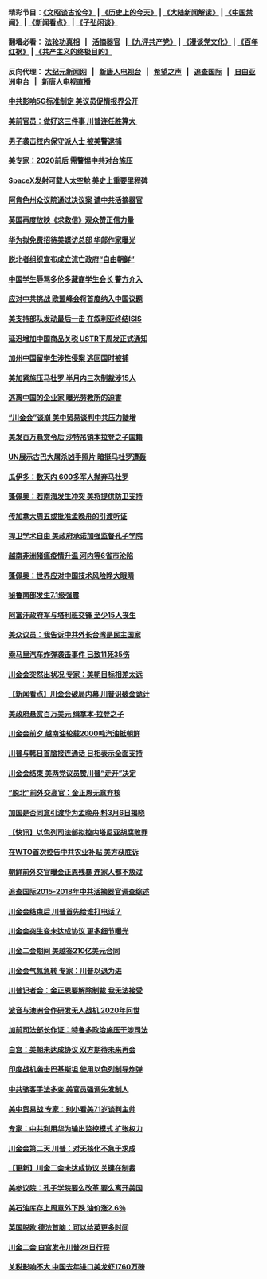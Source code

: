 #### 精彩节目：[《文昭谈古论今》](http://155.138.205.71/wenzhao) | [《历史上的今天》](http://155.138.205.71/today-in-history) | [《大陆新闻解读》](http://155.138.205.71/ntdtv-comedy) | [《中国禁闻》](http://155.138.205.71/ntdtv-news) | [《新闻看点》](http://155.138.205.71/news-insight) | [《子弘闲谈》](http://155.138.205.71/zihongxiantan/) 

 #### 翻墙必看： [法轮功真相](http://155.138.205.71:10000/videos/truth.html) &nbsp;&nbsp;|&nbsp;&nbsp; [活摘器官](http://155.138.205.71:10000/videos/res/Organs/) &nbsp;&nbsp;|[《九评共产党》](http://155.138.205.71:10000/videos/jiuping) | [《漫谈党文化》](http://155.138.205.71:10000/videos/mtdwh) | [《百年红祸》](http://155.138.205.71:10000/videos/bnhh) | [《共产主义的终极目的》](http://155.138.205.71:10000/videos/res/zjmd) 

 #### 反向代理： [大纪元新闻网](http://155.138.205.71:10080/) &nbsp;&nbsp;|&nbsp;&nbsp; [新唐人电视台](http://155.138.205.71:8000/) &nbsp;&nbsp;|&nbsp;&nbsp; [希望之声](http://155.138.205.71:8200/) &nbsp;&nbsp;|&nbsp;&nbsp; [追查国际](http://155.138.205.71:10010/) &nbsp;&nbsp;|&nbsp;&nbsp; [自由亚洲电台](http://155.138.205.71:9800/) &nbsp;&nbsp;|&nbsp;&nbsp; [新唐人电视直播](http://155.138.205.71/) 

#### [中共影响5G标准制定 美议员促情报界公开](../pages/nsc418/n11084422.md?t=03022136) 

#### [美前官员：做好这三件事 川普连任胜算大 ](../pages/nsc418/n11083314.md?t=03022136) 

#### [男子袭击校内保守派人士 被美警逮捕](../pages/nsc418/n11083471.md?t=03022136) 

#### [美专家：2020前后 需警惕中共对台施压](../pages/nsc418/n11084164.md?t=03022136) 

#### [SpaceX发射可载人太空舱 美史上重要里程碑](../pages/nsc418/n11084023.md?t=03022136) 

#### [阿肯色州众议院通过决议案 谴中共活摘器官](../pages/nsc418/n11082231.md?t=03022136) 

#### [英国再度放映《求救信》观众赞正信力量](../pages/nsc418/n11082066.md?t=03022136) 

#### [华为拟免费招待美媒访总部 华邮作家曝光](../pages/nsc418/n11083288.md?t=03022136) 

#### [脱北者组织宣布成立流亡政府“自由朝鲜”](../pages/nsc418/n11083441.md?t=03022136) 

#### [中国学生辱骂多伦多藏裔学生会长 警方介入](../pages/nsc418/n11083177.md?t=03022136) 

#### [应对中共挑战 欧盟峰会将首度纳入中国议题](../pages/nsc418/n11083159.md?t=03022136) 

#### [美支持部队发动最后一击 在叙利亚终结ISIS](../pages/nsc418/n11082463.md?t=03022136) 

#### [延迟增加中国商品关税 USTR下周发正式通知](../pages/nsc418/n11082707.md?t=03022136) 

#### [加州中国留学生涉性侵案 逃回国时被捕](../pages/nsc418/n11082599.md?t=03022136) 

#### [美加紧施压马杜罗 半月内三次制裁涉15人](../pages/nsc418/n11082496.md?t=03022136) 

#### [逃离中国的企业家 曝光劳教所的迫害](../pages/nsc418/n11080422.md?t=03022136) 

#### [“川金会”谈崩 美中贸易谈判中共压力陡增](../pages/nsc418/n11082406.md?t=03022136) 

#### [美发百万悬赏令后 沙特吊销本拉登之子国籍](../pages/nsc418/n11082318.md?t=03022136) 

#### [UN展示古巴大屠杀凶手照片 暗挺马杜罗遭轰](../pages/nsc418/n11082360.md?t=03022136) 

#### [瓜伊多：数天内 600多军人抛弃马杜罗](../pages/nsc418/n11082335.md?t=03022136) 

#### [蓬佩奥：若南海发生冲突 美将提供防卫支持](../pages/nsc418/n11082064.md?t=03022136) 

#### [传加拿大周五或批准孟晚舟的引渡听证](../pages/nsc418/n11082068.md?t=03022136) 

#### [捍卫学术自由 美政府承诺加强监督孔子学院](../pages/nsc418/n11081281.md?t=03022136) 

#### [越南非洲猪瘟疫情升温 河内等6省市沦陷](../pages/nsc418/n11081912.md?t=03022136) 

#### [蓬佩奥：世界应对中国技术风险睁大眼睛](../pages/nsc418/n11081916.md?t=03022136) 

#### [秘鲁南部发生7.1级强震](../pages/nsc418/n11081157.md?t=03022136) 

#### [阿富汗政府军与塔利班交锋 至少15人丧生](../pages/nsc418/n11081749.md?t=03022136) 

#### [美众议员：我告诉中共外长台湾是民主国家](../pages/nsc418/n11081406.md?t=03022136) 

#### [索马里汽车炸弹袭击事件 已致11死35伤](../pages/nsc418/n11081210.md?t=03022136) 

#### [川金会突然出状况 专家：美朝目标相差太远](../pages/nsc418/n11080619.md?t=03022136) 

#### [【新闻看点】川金会破局内幕 川普识破金诡计](../pages/nsc418/n11080199.md?t=03022136) 

#### [美政府悬赏百万美元 缉拿本‧拉登之子](../pages/nsc418/n11080506.md?t=03022136) 

#### [川金会前夕 越南油轮载2000吨汽油抵朝鲜](../pages/nsc418/n11080461.md?t=03022136) 

#### [川普与韩日首脑接连通话 日相表示全面支持](../pages/nsc418/n11080417.md?t=03022136) 

#### [川金会结束 美两党议员赞川普“走开”决定](../pages/nsc418/n11080514.md?t=03022136) 

#### [“脱北”前外交高官：金正恩无意弃核](../pages/nsc418/n11080200.md?t=03022136) 

#### [加国是否同意引渡华为孟晚舟 料3月6日揭晓](../pages/nsc418/n11080262.md?t=03022136) 

#### [【快讯】以色列司法部拟控内塔尼亚胡腐败罪](../pages/nsc418/n11080234.md?t=03022136) 

#### [在WTO首次控告中共农业补贴 美方获胜诉](../pages/nsc418/n11080207.md?t=03022136) 

#### [朝鲜前外交官曝金正恩残暴 连家人都不放过](../pages/nsc418/n11080152.md?t=03022136) 

#### [追查国际2015-2018年中共活摘器官调查综述](../pages/nsc418/n11080029.md?t=03022136) 

#### [川金会结束后 川普首先给谁打电话？](../pages/nsc418/n11080159.md?t=03022136) 

#### [川金会突生变未达成协议 更多细节曝光](../pages/nsc418/n11079649.md?t=03022136) 

#### [川金二会期间 美越签210亿美元合同](../pages/nsc418/n11079644.md?t=03022136) 

#### [川金会气氛急转 专家：川普以退为进](../pages/nsc418/n11079438.md?t=03022136) 

#### [川普记者会：金正恩要解除制裁 我无法接受](../pages/nsc418/n11078822.md?t=03022136) 

#### [波音与澳洲合作研发无人战机 2020年问世](../pages/nsc418/n11079443.md?t=03022136) 

#### [加前司法部长作证：特鲁多政治施压干涉司法](../pages/nsc418/n11079269.md?t=03022136) 

#### [白宫：美朝未达成协议 双方期待未来再会](../pages/nsc418/n11079222.md?t=03022136) 

#### [印度战机袭击巴基斯坦 使用以色列制导炸弹](../pages/nsc418/n11078965.md?t=03022136) 

#### [中共骇客手法多变 美官员强调先发制人](../pages/nsc418/n11078818.md?t=03022136) 

#### [美中贸易战 专家：别小看美71岁谈判主帅](../pages/nsc418/n11078889.md?t=03022136) 

#### [专家：中共利用华为输出监控模式 扩张权力](../pages/nsc418/n11077547.md?t=03022136) 

#### [川金会第二天 川普：对无核化不急于求成](../pages/nsc418/n11078809.md?t=03022136) 

#### [【更新】川金二会未达成协议 关键在制裁](../pages/nsc418/n11078216.md?t=03022136) 

#### [美参议院：孔子学院要么改革 要么离开美国](../pages/nsc418/n11078319.md?t=03022136) 

#### [美石油库存上周意外下跌 油价涨2.6％](../pages/nsc418/n11077933.md?t=03022136) 

#### [英国脱欧 德法首脑：可以给英更多时间](../pages/nsc418/n11077797.md?t=03022136) 

#### [川金二会 白宫发布川普28日行程](../pages/nsc418/n11077599.md?t=03022136) 

#### [关税影响不大 中国去年进口美龙虾1760万磅](../pages/nsc418/n11077572.md?t=03022136) 

